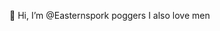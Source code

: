 👋 Hi, I’m @Easternspork
poggers I also love men
<!---
Easternspork/Easternspork is a ✨ special ✨ repository because its `README.md` (this file) appears on your GitHub profile.
You can click the Preview link to take a look at your changes.
--->
